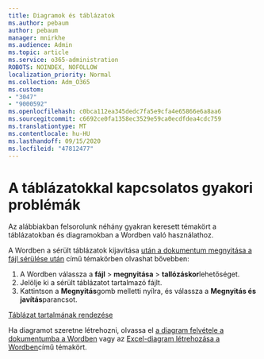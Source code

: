 ```yaml
---
title: Diagramok és táblázatok
ms.author: pebaum
author: pebaum
manager: mnirkhe
ms.audience: Admin
ms.topic: article
ms.service: o365-administration
ROBOTS: NOINDEX, NOFOLLOW
localization_priority: Normal
ms.collection: Adm_O365
ms.custom:
- "3047"
- "9000592"
ms.openlocfilehash: c0bca112ea345dedc7fa5e9cfa4e65866e6a8aa6
ms.sourcegitcommit: c6692ce0fa1358ec3529e59ca0ecdfdea4cdc759
ms.translationtype: MT
ms.contentlocale: hu-HU
ms.lasthandoff: 09/15/2020
ms.locfileid: "47812477"
---
```

# <a name="common-issues-with-tables"></a>A táblázatokkal kapcsolatos gyakori problémák 

Az alábbiakban felsorolunk néhány gyakran keresett témakört a táblázatokban és diagramokban a Wordben való használathoz.

A Wordben a sérült táblázatok kijavítása [után a dokumentum megnyitása a fájl sérülése után](https://support.office.com/article/47df9d48-2165-4411-a699-1786ac734bc3) című témakörben olvashat bővebben:

 1. A Wordben válassza a **fájl**  >  **megnyitása**  >  **tallózáskor**lehetőséget.
 2. Jelölje ki a sérült táblázatot tartalmazó fájlt.
 3. Kattintson a **Megnyitás**gomb melletti nyílra, és válassza a **Megnyitás és javítás**parancsot.

[Táblázat tartalmának rendezése](https://support.office.com/article/F8392477-4613-49CD-ABA6-7C2E48F1D91F)

Ha diagramot szeretne létrehozni, olvassa el [a diagram felvétele a dokumentumba a Wordben](https://support.office.com/article/ff48e3eb-5e04-4368-a39e-20df7c798932) vagy az [Excel-diagram létrehozása a Wordben](https://support.office.com/article/11A7D2F0-4487-4A9B-BBC6-D50916CD4A57)című témakört.